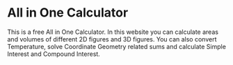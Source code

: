 # All in One Calculator

This is a free All in One Calculator. In this website you can calculate areas and volumes of different 2D figures and 3D figures. You can also convert Temperature, solve Coordinate Geometry related sums and calculate Simple Interest and Compound Interest.
